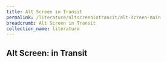 ```yaml
---
title: Alt Screen in Transit
permalink: /literature/altscreenintransit/alt-screen-main
breadcrumb: Alt Screen in Transit
collection_name: literature
---
```


## **Alt Screen: in Transit**